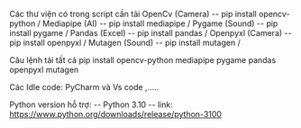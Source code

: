 Các thư viện có trong script cần tải
OpenCv (Camera)      -- pip install opencv-python / 
Mediapipe (AI)       -- pip install mediapipe / 
Pygame (Sound)       -- pip install pygame / 
Pandas (Excel)       -- pip install pandas / 
Openpyxl (Camera)    -- pip install openpyxl / 
Mutagen (Sound)      -- pip install mutagen / 

Câu lệnh tải tất cả
pip install opencv-python mediapipe pygame pandas openpyxl mutagen

Các Idle code: PyCharm và Vs code ,.....

Python version hỗ trợ:
-- Python 3.10
-- link: https://www.python.org/downloads/release/python-3100
